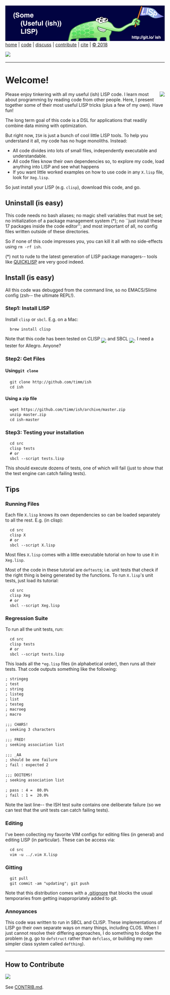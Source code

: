  
[![](https://raw.githubusercontent.com/timm/ish/master/etc/img/banner.png)](https://github.com/timm/ish/blob/master/README.md)[home](http://git.io/ish)
| [code](https://github.com/timm/ish/tree/master/src)
| [discuss](https://github.com/timm/ish/issues)
| [contribute](https://github.com/timm/ish/blob/master/CONTRIB.md)
| [cite](https://github.com/timm/ish/blob/master/CITATION.md)
| [&copy; 2018](https://github.com/timm/ish/blob/master/LICENSE.md)


[![](https://zenodo.org/badge/doi/10.5281/zenodo.1172230.svg)](https://github.com/timm/ish/blob/master/CITATION.md)


______

# Welcome!

<img align=right src="http://www.lisperati.com/lisplogo_warning_256.png">

Please enjoy tinkering with all my useful (ish)  LISP code.
I learn most about programming by reading code from other people.
Here, I present together some of their 
most useful LISP tricks (plus a few of my own). Have fun!

The long term goal of this code is a DSL
for applications that readily combine
data mining with optimization.

But right now, `ISH` is just a bunch of cool little LISP tools.  To
help you understand it all, my code has no  huge monoliths. Instead:

- All code divides into lots of small files, independently executable and understandable.
- All  code files know their own dependencies so, to explore my code, load anything into LISP and see what happens
- If you want little worked examples on how to use code in any `X.lisp` file, look for `Xeg.lisp`.

So just install your LISP (e.g. `clisp`), download this code, and go. 

## Uninstall (is easy)


This code needs no bash aliases; no magic shell variables that must be set;
no initialization of a package management system (\*);
no ``just install these 17 packages inside the code editor''; and most important of all, 
no config files written outside of these directories. 

So if none of this code impresses you, you can kill it all with no side-effects using `rm -rf ish`.

(*) not to rude to the latest generation of LISP package managers--
tools like [QUICKLISP](https://www.quicklisp.org/beta/) are very good indeed.

## Install (is easy)

All this code was debugged from the command line,
so no
EMACS/Slime config (zsh-- the ultimate REPL!).

### Step1: Install LISP

Install `clisp` or `sbcl`. E.g. on a Mac:

      brew install clisp

Note that
this code has been tested
on CLISP <img align=middle src="https://clisp.sourceforge.io/clisp.png" height=30>
and  SBCL <img  align=middle src="http://www.sbcl.org/sbclbutton.png" height=30>.
I need a tester for Allegro. Anyone?

### Step2: Get Files  

#### Using`git clone`

      git clone http://github.com/timm/ish
      cd ish


#### Using a zip file


      wget https://github.com/timm/ish/archive/master.zip
      unzip master.zip
      cd ish-master

### Step3: Testing your installation


      cd src
      clisp tests
      # or
      sbcl --script tests.lisp

This should execute dozens of tests, one of which will fail (just to show that the test engine can catch failing tests).

## Tips

### Running Files

Each file `X.lisp` knows its own dependencies so can be loaded separately
to all the rest. E.g. (in clisp):

      cd src
      clisp X
      # or
      sbcl --script X.lisp

Most files `X.lisp` comes with a  little executable tutorial on
how to use it in `Xeg.lisp`.

Most of the code in these  tutorial are `deftest`s; i.e. unit tests
that check if the right thing is being generated by the functions.
To run  `X.lisp`'s  unit tests, just load its tutorial:

      cd src
      clisp Xeg
      # or
      sbcl --script Xeg.lisp

### Regression Suite

To run all the unit tests, run:
  
      cd src
      clisp tests
      # or
      sbcl --script tests.lisp

This loads all the `*eg.lisp` files (in alphabetical order), then runs
all their tests.
That code outputs something like the following:

```
; stringeg
; test
; string
; listeg
; list
; testeg
; macroeg
; macro

;;; CHARS!
; seeking 3 characters

;;; FRED!
; seeking association list

;;; _AA
; should be one failure
; fail : expected 2

;;; DOITEMS!
; seeking association list

; pass : 4 =  80.0%
; fail : 1 =  20.0%
```

Note the last line-- the ISH test suite contains one 
deliberate failure (so we can test that the unit tests
can catch failing tests).

### Editing

I've been collecting my favorite VIM configs for editing files
(in general) and editing LISP (in particular). These can be access via:

      cd src
      vim -u ../.vim X.lisp

### Gitting

      git pull
      git commit -am "updating"; git push

Note that this distribution comes with a [.gitignore](.gitignore) that blocks
the usual temporaries from getting inappropriately added to git.

### Annoyances

This code was written to run in SBCL and CLISP. These implementations of LISP
go their own separate ways on many things, including CLOS. When I just cannot resolve
their differing approaches, I do something to dodge the problem (e.g. go to `defstruct`
rather than `defclass`, or building my own simpler class system called `defthing`).

____

## How to Contribute


<img src="http://gnss-sdr.org/assets/images/geniuss-contribute.png" width=300>  

See [CONTRIB.md](CONTRIB.md).


